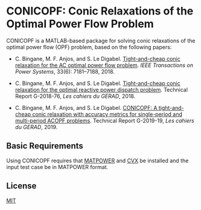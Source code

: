 # CONICOPF: Conic Relaxations of the Optimal Power Flow Problem

CONICOPF is a MATLAB-based package for solving conic relaxations of the optimal power flow (OPF) problem, based on the following papers:

+ C. Bingane, M. F. Anjos, and S. Le Digabel. [Tight-and-cheap conic relaxation for the AC optimal power flow problem](https://ieeexplore.ieee.org/abstract/document/8392367). *IEEE Transactions on Power Systems*, 33(6): 7181–7188, 2018.

+ C. Bingane, M. F. Anjos, and S. Le Digabel. [Tight-and-cheap conic relaxation for the optimal reactive power dispatch problem](https://arxiv.org/abs/1810.03040). Technical Report G-2018-76, *Les cahiers du GERAD*, 2018.

+ C. Bingane, M. F. Anjos, and S. Le Digabel. [CONICOPF: A tight-and-cheap conic relaxation with accuracy metrics for single-period and multi-period ACOPF problems](https://arxiv.org/abs/1903.09678). Technical Report G-2019-19, *Les cahiers du GERAD*, 2019.

## Basic Requirements

Using CONICOPF requires that [MATPOWER](http://www.pserc.cornell.edu/matpower/) and [CVX](http://cvxr.com/cvx/) be installed and the input test case be in MATPOWER format.

## License

[MIT](https://github.com/cbingane/conicopf/blob/master/LICENSE)
